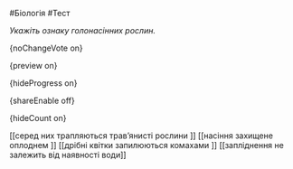 #Біологія #Тест

*Укажіть ознаку голонасінних рослин.*

{noChangeVote on}

{preview on}

{hideProgress on}

{shareEnable off}

{hideCount on}

[[серед них трапляються трав’янисті рослини ]]
[[насіння захищене оплоднем ]]
[[дрібні квітки запилюються комахами ]]
[[запліднення не залежить від наявності води]]
